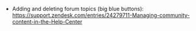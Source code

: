 * Adding and deleting forum topics (big blue buttons):
https://support.zendesk.com/entries/24279711-Managing-community-content-in-the-Help-Center